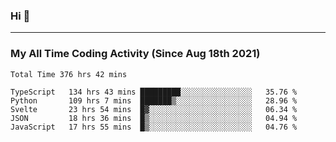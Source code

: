 ### Hi 🙂

---

### My All Time Coding Activity (Since Aug 18th 2021)
<!--START_SECTION:waka-all-->
```text
Total Time 376 hrs 42 mins

TypeScript   134 hrs 43 mins █████████░░░░░░░░░░░░░░░░   35.76 % 
Python       109 hrs 7 mins  ███████▒░░░░░░░░░░░░░░░░░   28.96 % 
Svelte       23 hrs 54 mins  █▓░░░░░░░░░░░░░░░░░░░░░░░   06.34 % 
JSON         18 hrs 36 mins  █▒░░░░░░░░░░░░░░░░░░░░░░░   04.94 % 
JavaScript   17 hrs 55 mins  █▒░░░░░░░░░░░░░░░░░░░░░░░   04.76 % 
```
<!--END_SECTION:waka-all-->
